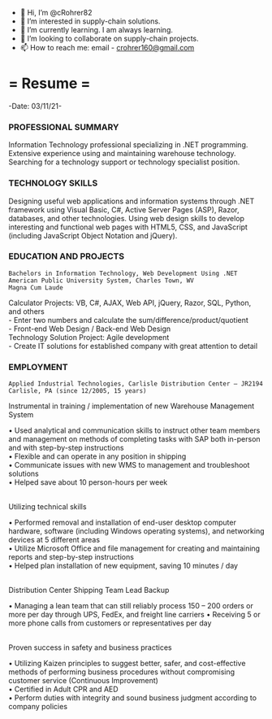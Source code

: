 - 👋 Hi, I’m @cRohrer82
- 👀 I’m interested in supply-chain solutions.
- 🌱 I’m currently learning. I am always learning.
- 💞️ I’m looking to collaborate on supply-chain projects.
- 📫 How to reach me: email - crohrer160@gmail.com


# =    Resume    =

-Date: 03/11/21-
### PROFESSIONAL SUMMARY
Information Technology professional specializing in .NET programming. Extensive experience using and maintaining warehouse technology. Searching for a technology support or technology specialist position.
### TECHNOLOGY SKILLS
Designing useful web applications and information systems through .NET framework using Visual Basic, C#, Active Server Pages (ASP), Razor, databases, and other technologies.
Using web design skills to develop interesting and functional web pages with HTML5, CSS, and JavaScript (including JavaScript Object Notation and jQuery).
### EDUCATION AND PROJECTS
	Bachelors in Information Technology, Web Development Using .NET
	American Public University System, Charles Town, WV
	Magna Cum Laude
Calculator Projects: VB, C#, AJAX, Web API, jQuery, Razor, SQL, Python, and others<br>
	- Enter two numbers and calculate the sum/difference/product/quotient<br>
	- Front-end Web Design / Back-end Web Design<br>
Technology Solution Project: Agile development<br>
	- Create IT solutions for established company with great attention to detail
### EMPLOYMENT
	Applied Industrial Technologies, Carlisle Distribution Center – JR2194
	Carlisle, PA (since 12/2005, 15 years)
<p>Instrumental in training / implementation of new Warehouse Management System</p>
•	Used analytical and communication skills to instruct other team members and management on methods of completing tasks with SAP both in-person and with step-by-step instructions<br>
•	Flexible and can operate in any position in shipping<br>
•	Communicate issues with new WMS to management and troubleshoot solutions<br>
•	Helped save about 10 person-hours per week<br><br>
<p>Utilizing technical skills</p>
•	Performed removal and installation of end-user desktop computer hardware, software (including Windows operating systems), and networking devices at 5 different areas<br>
•	Utilize Microsoft Office and file management for creating and maintaining reports and step-by-step instructions<br>
•	Helped plan installation of new equipment, saving 10 minutes / day<br><br>
<p>Distribution Center Shipping Team Lead Backup</p>
•	Managing a lean team that can still reliably process 150 – 200 orders or more per day through UPS, FedEx, and freight line carriers
•	Receiving 5 or more phone calls from customers or representatives per day<br><br>
<p>Proven success in safety and business practices</p>
•	Utilizing Kaizen principles to suggest better, safer, and cost-effective methods of performing business procedures without compromising customer service (Continuous Improvement)<br>
•	Certified in Adult CPR and AED<br>
•	Perform duties with integrity and sound business judgment according to company policies


<!---
cRohrer82/cRohrer82 is a ✨ special ✨ repository because its `README.md` (this file) appears on your GitHub profile.
You can click the Preview link to take a look at your changes.
--->
